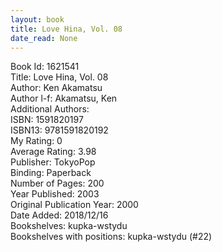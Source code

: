```yaml
---
layout: book
title: Love Hina, Vol. 08
date_read: None
---
```


Book Id: 1621541<br />
Title: Love Hina, Vol. 08<br />
Author: Ken Akamatsu<br />
Author l-f: Akamatsu, Ken<br />
Additional Authors: <br />
ISBN: 1591820197<br />
ISBN13: 9781591820192<br />
My Rating: 0<br />
Average Rating: 3.98<br />
Publisher: TokyoPop<br />
Binding: Paperback<br />
Number of Pages: 200<br />
Year Published: 2003<br />
Original Publication Year: 2000<br />
Date Added: 2018/12/16<br />
Bookshelves: kupka-wstydu<br />
Bookshelves with positions: kupka-wstydu (#22)<br />

